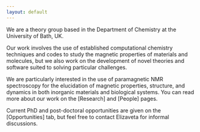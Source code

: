 ```yaml
---
layout: default
---
```


We are a theory group based in the Department of Chemistry at the University of Bath, UK.

Our work involves the use of established computational chemistry techniques and codes to study the magnetic properties of materials and molecules, but we also work on the development of novel theories and software suited to solving particular challenges.

We are particularly interested in the use of paramagnetic NMR spectroscopy for the elucidation of magnetic properties, structure, and dynamics in both inorganic materials and biological systems. You can read more about our work on the [Research] and [People] pages.

Current PhD and post-doctoral opportunities are given on the [Opportunities] tab, but feel free to contact Elizaveta for informal discussions.

